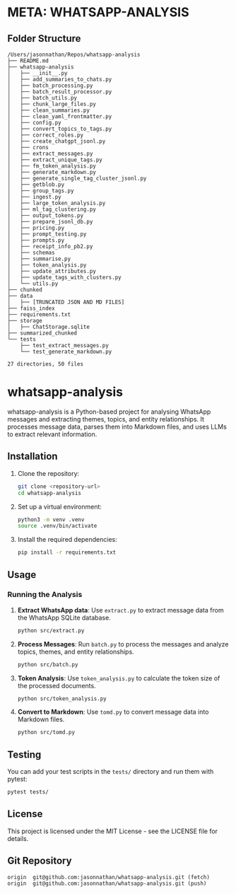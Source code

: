 # META: WHATSAPP-ANALYSIS

## Folder Structure

```plaintext
/Users/jasonnathan/Repos/whatsapp-analysis
├── README.md
├── whatsapp-analysis
│   ├── __init__.py
│   ├── add_summaries_to_chats.py
│   ├── batch_processing.py
│   ├── batch_result_processor.py
│   ├── batch_utils.py
│   ├── chunk_large_files.py
│   ├── clean_summaries.py
│   ├── clean_yaml_frontmatter.py
│   ├── config.py
│   ├── convert_topics_to_tags.py
│   ├── correct_roles.py
│   ├── create_chatgpt_jsonl.py
│   ├── crons
│   ├── extract_messages.py
│   ├── extract_unique_tags.py
│   ├── fm_token_analysis.py
│   ├── generate_markdown.py
│   ├── generate_single_tag_cluster_jsonl.py
│   ├── getblob.py
│   ├── group_tags.py
│   ├── ingest.py
│   ├── large_token_analysis.py
│   ├── ml_tag_clustering.py
│   ├── output_tokens.py
│   ├── prepare_jsonl_db.py
│   ├── pricing.py
│   ├── prompt_testing.py
│   ├── prompts.py
│   ├── receipt_info_pb2.py
│   ├── schemas
│   ├── summarise.py
│   ├── token_analysis.py
│   ├── update_attributes.py
│   ├── update_tags_with_clusters.py
│   └── utils.py
├── chunked
├── data
│   ├── [TRUNCATED JSON AND MD FILES]
├── faiss_index
├── requirements.txt
├── storage
│   ├── ChatStorage.sqlite
├── summarized_chunked
└── tests
    ├── test_extract_messages.py
    └── test_generate_markdown.py

27 directories, 50 files
```
# whatsapp-analysis

whatsapp-analysis is a Python-based project for analysing WhatsApp messages and extracting themes, topics, and entity relationships. It processes message data, parses them into Markdown files, and uses LLMs to extract relevant information.

## Installation

1. Clone the repository:
    ```bash
    git clone <repository-url>
    cd whatsapp-analysis
    ```

2. Set up a virtual environment:
    ```bash
    python3 -m venv .venv
    source .venv/bin/activate
    ```

3. Install the required dependencies:
    ```bash
    pip install -r requirements.txt
    ```

## Usage

### Running the Analysis

1. **Extract WhatsApp data**: 
   Use `extract.py` to extract message data from the WhatsApp SQLite database.
   ```bash
   python src/extract.py
   ```

2. **Process Messages**: 
   Run `batch.py` to process the messages and analyze topics, themes, and entity relationships.
   ```bash
   python src/batch.py
   ```

3. **Token Analysis**: 
   Use `token_analysis.py` to calculate the token size of the processed documents.
   ```bash
   python src/token_analysis.py
   ```

4. **Convert to Markdown**: 
   Use `tomd.py` to convert message data into Markdown files.
   ```bash
   python src/tomd.py
   ```

## Testing

You can add your test scripts in the `tests/` directory and run them with pytest:
```bash
pytest tests/
```

## License

This project is licensed under the MIT License - see the LICENSE file for details.


## Git Repository

```plaintext
origin	git@github.com:jasonnathan/whatsapp-analysis.git (fetch)
origin	git@github.com:jasonnathan/whatsapp-analysis.git (push)
```
